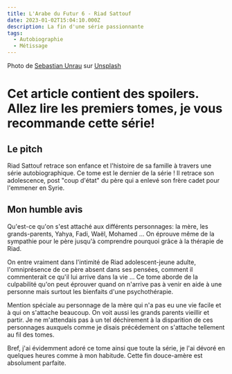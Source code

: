 ```yaml
---
title: L'Arabe du Futur 6 - Riad Sattouf
date: 2023-01-02T15:04:10.000Z
description: La fin d'une série passionnante
tags:
  - Autobiographie
  - Métissage
---
```


Photo de <a href="https://unsplash.com/@sebastian_unrau?utm_source=unsplash&utm_medium=referral&utm_content=creditCopyText">Sebastian Unrau</a> sur <a href="https://unsplash.com/fr/photos/sp-p7uuT0tw?utm_source=unsplash&utm_medium=referral&utm_content=creditCopyText">Unsplash</a>

# Cet article contient des spoilers. Allez lire les premiers tomes, je vous recommande cette série!
## Le pitch

Riad Sattouf retrace son enfance et l'histoire de sa famille à travers une série autobiographique. Ce tome est le dernier de la série ! Il retrace son adolescence, post "coup d'état" du père qui a enlevé son frère cadet pour l'emmener en Syrie.

## Mon humble avis

Qu'est-ce qu'on s'est attaché aux différents personnages: la mère, les grands-parents, Yahya, Fadi, Waël, Mohamed ... On éprouve même de la sympathie pour le père jusqu'à comprendre pourquoi grâce à la thérapie de Riad.

On entre vraiment dans l'intimité de Riad adolescent-jeune adulte, l'omniprésence de ce père absent dans ses pensées, comment il commenterait ce qu'il lui arrive dans la vie ... Ce tome aborde de la culpabilité qu'on peut éprouver quand on n'arrive pas à venir en aide à une personne mais surtout les bienfaits d'une psychothérapie.

Mention spéciale au personnage de la mère qui n'a pas eu une vie facile et à qui on s'attache beaucoup. On voit aussi les grands parents vieillir et partir. Je ne m'attendais pas à un tel déchirement à la disparition de ces personnages auxquels comme je disais précédement on s'attache tellement au fil des tomes.

Bref, j'ai évidemment adoré ce tome ainsi que toute la série, je l'ai dévoré en quelques heures comme à mon habitude. Cette fin douce-amère est absolument parfaite.
